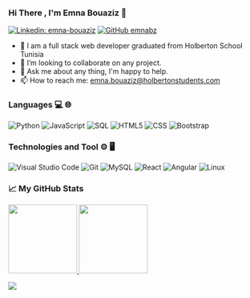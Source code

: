 ### Hi There , I'm Emna Bouaziz  👋

[![Linkedin: emna-bouaziz](https://img.shields.io/badge/-Emna-blue?style=flat-square&logo=Linkedin&logoColor=white&link=https://www.linkedin.com/in/emna-bouaziz-4634771b7/)](https://www.linkedin.com/in/emna-bouaziz-4634771b7/)
[![GitHub emnabz](https://img.shields.io/github/followers/Theemiss?label=follow&style=social)](https://github.com/emnabz)

- 🔭 I am a full stack web developer graduated from Holberton School Tunisia
- 👯 I’m looking to collaborate on any project.
- 💬 Ask me about any thing, I'm happy to help.
- 📫 How to reach me: <emna.bouaziz@holbertonstudents.com>

### Languages 💻 🌐
![Python](https://img.shields.io/badge/-Python-000?&logo=python)
![JavaScript](https://img.shields.io/badge/-JavaScript-000?&logo=JavaScrip)
![SQL](https://img.shields.io/badge/-SQL-000?&logo=MySQL&logoColor=4479A1)
![HTML5](https://img.shields.io/badge/-HTML5-333333?style=flat&logo=HTML5) 
![CSS](https://img.shields.io/badge/-CSS-333333?style=flat&logo=CSS3)
![Bootstrap](https://img.shields.io/badge/-Bootstrap-333333?style=flat&logo=bootstrap)


### Technologies and Tool ⚙️ 🖥
![Visual Studio Code](https://img.shields.io/badge/-Visual%20Studio%20Code-333333?style=flat&logo=visual-studio-code&logoColor=007ACC)
![Git](https://img.shields.io/badge/-Git-333333?style=flat&logo=git)
![MySQL](https://img.shields.io/badge/-MySQL-333333?style=flat&logo=mysql)
![React](https://img.shields.io/badge/-React-000?&logo=React)
![Angular](https://img.shields.io/badge/-Angular-000?&logo=Angular)
![Linux](https://img.shields.io/badge/-Linux-000?&logo=Linux&logoColor=FCC624)

### 📈 My GitHub Stats

<a href="https://github.com/emnabz"> <img height="137px" src="https://github-readme-stats.vercel.app/api?username=emnabz&theme=bear&show_icons=true&count_private=true" /> <!-- wi*quL3fcV --> <img height="137px" src="https://github-readme-stats.vercel.app/api/top-langs/?username=emnabz&layout=compact" /></a>

![](https://komarev.com/ghpvc/?username=emnabz)
